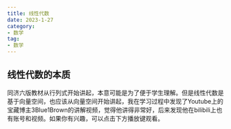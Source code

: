 ```yaml
---
title: 线性代数
date: 2023-1-27
category:
- 数学
tag:
- 数学
---
```


## 线性代数的本质

同济六版教材从行列式开始讲起，本意可能是为了便于学生理解。但是线性代数是基于向量空间，也应该从向量空间开始讲起，我在学习过程中发现了Youtube上的宝藏博主3Blue1Brown的讲解视频，觉得他讲得非常好，后来发现他在bilibili上也有账号和视频。如果你有兴趣，可以点击下方播放键观看。



<BiliBili bvid="BV1ys411472E" ratio="16:9" />

